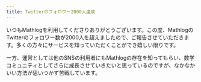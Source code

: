 ```yaml
---
title: Twitterのフォロワー2000人達成
---
```


いつもMathlogを利用してくださりありがとうございます。この度、MathlogのTwitterのフォロワー数が2000人を超えましたので、ご報告させていただきます。多くの方々にサービスを知っていただくことができ嬉しい限りです。

一方、運営としては他のSNSの利用者にもMathlogの存在を知ってもらい、数学コミュニティとしてさらに成長させていきたいと思っているのですが、なかなかいい方法が思いつかず苦戦しています。
